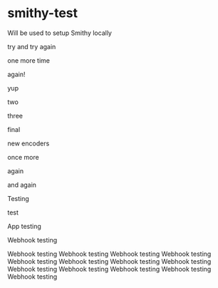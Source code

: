 # smithy-test
Will be used to setup Smithy locally

try and try again

one more time

again!

yup

two

three

final

new encoders

once more

again

and again

Testing

test

App testing

Webhook testing

Webhook testing
Webhook testing
Webhook testing
Webhook testing
Webhook testing
Webhook testing
Webhook testing
Webhook testing
Webhook testing
Webhook testing
Webhook testing
Webhook testing
Webhook testing